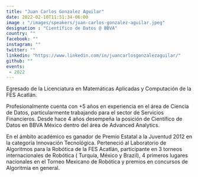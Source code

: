 ```yaml
---
title: "Juan Carlos Gonzalez Aguilar"
date: 2022-02-10T11:51:34-06:00
image : "/images/speakers/juan-carlos-gonzalez-aguilar.jpeg"
designation : "Científico de Datos @ BBVA"
country: ""
facebook: ""
instagram: ""
twitter: ""
linkedin: "https://www.linkedin.com/in/juancarlosgonzalezaguilar/"
github: ""
events:
 - 2022
---
```


Egresado de la Licenciatura en Matemáticas Aplicadas y Computación de la FES Acatlán.

Profesionalmente cuenta con +5 años en experiencia en el área de Ciencia de Datos, particularmente trabajando para el sector de Servicios Financieros. Desde hace 4 años desempeña la posición de Científico de Datos en BBVA México dentro del área de Advanced Analytics.

En el ámbito académico es ganador de Premio Estatal a la Juventud 2012 en la categoría Innovación Tecnológica. Perteneció al Laboratorio de Algoritmos para la Robótica de la FES Acatlán, participante en 3 torneos internacionales de Robótica ( Turquía, México y Brazil), 4 primeros lugares nacionales en el Torneo Mexicano de Robótica y premios en concursos de Algoritmia en general.